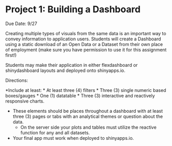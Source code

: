 # Project 1: Building a Dashboard

Due Date: 9/27

Creating multiple types of visuals from the same data is an important way to convey information to application users. Students will create a Dashboard using a static download of an Open Data or a Dataset from their own place of employment (make sure you have permission to use it for this assignment first!) 

Students may make their application in either flexdashboard or shinydashboard layouts and deployed onto shinyapps.io.

Directions: 

*Include at least:
    * At least three (4) filters
    * Three (3) single numeric based boxes/gauges
    * One (1) datatable
    * Three (3) interactive and reactively responsive charts. 
* These elements should be places throughout a dashboard with at least three (3) pages or tabs with an analytical themes or question about the data. 
  * On the server side your plots and tables must utilize the reactive function for any and all datasets.
* Your final app must work when deployed to shinyapps.io.
